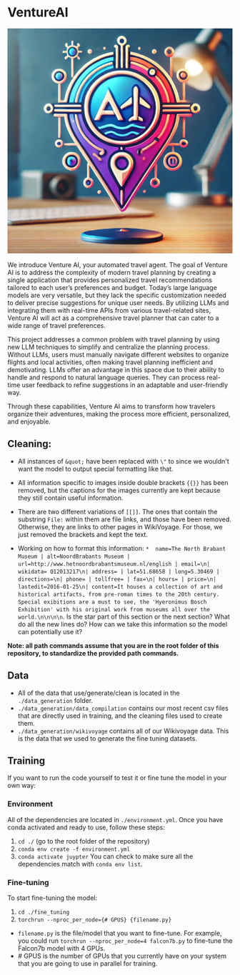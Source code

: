 # VentureAI

![VentureAI Logo](./VentureAI.png)

We introduce Venture AI, your automated travel agent. The goal of Venture AI is to address the complexity of modern travel planning by creating a single application that provides personalized travel recommendations tailored to each user’s preferences and budget. Today’s large language models are very versatile, but they lack the specific customization needed to deliver precise suggestions for unique user needs. By utilizing LLMs and integrating them with real-time APIs from various travel-related sites, Venture AI will act as a comprehensive travel planner that can cater to a wide range of travel preferences.

This project addresses a common problem with travel planning by using new LLM techniques to simplify and centralize the planning process. Without LLMs, users must manually navigate different websites to organize flights and local activities, often making travel planning inefficient and demotivating. LLMs offer an advantage in this space due to their ability to handle and respond to natural language queries. They can process real-time user feedback to refine suggestions in an adaptable and user-friendly way.

Through these capabilities, Venture AI aims to transform how travelers organize their adventures, making the process more efficient, personalized, and enjoyable.

## Cleaning:
* All instances of `&quot;` have been replaced with `\"` to since we wouldn't want the model to output special formatting like that.
* All information specific to images inside double brackets `{{}}` has been removed, but the captions for the images currently are kept because they still contain useful information.
* There are two different variations of `[[]]`. The ones that contain the substring `File:` within them are file links, and those have been removed. Otherwise, they are links to other pages in WikiVoyage. For those, we just removed the brackets and kept the text.

* Working on how to format this information: `*  name=The North Brabant Museum | alt=NoordBrabants Museum | url=http://www.hetnoordbrabantsmuseum.nl/english | email=\n| wikidata= Q12013217\n| address= | lat=51.68658 | long=5.30469 | directions=\n| phone= | tollfree= | fax=\n| hours= | price=\n| lastedit=2016-01-25\n| content=It houses a collection of art and historical artifacts, from pre-roman times to the 20th century. Special exibitions are a must to see, the 'Hyeronimus Bosch Exhibition' with his original work from museums all over the world.\n\n\n\n`. Is the star part of this section or the next section? What do all the new lines do? How can we take this information so the model can potentially use it?

**Note: all path commands assume that you are in the root folder of this repository, to standardize the provided path commands.**
## Data
* All of the data that use/generate/clean is located in the `./data_generation` folder.
* `./data_generation/data_compilation` contains our most recent csv files that are directly used in training, and the cleaning files used to create them.
* `./data_generation/wikivoyage` contains all of our Wikivoyage data. This is the data that we used to generate the fine tuning datasets.


## Training
If you want to run the code yourself to test it or fine tune the model in your own way:
### Environment
All of the dependencies are located in `./environment.yml`. Once you have conda activated and ready to use, follow these steps:
1. `cd ./` (go to the root folder of the repository) 
2. `conda env create -f environment.yml`
3. `conda activate juypter`
You can check to make sure all the dependencies match with `conda env list`.
### Fine-tuning
To start fine-tuning the model:
1. `cd ./fine_tuning`
2. `torchrun --nproc_per_node={# GPUS} {filename.py}` 
 * `filename.py` is the file/model that you want to fine-tune. For example, you could run `torchrun --nproc_per_node=4 falcon7b.py` to fine-tune the Falcon7b model with 4 GPUs.
 * \# GPUS is the number of GPUs that you currently have on your system that you are going to use in parallel for training.